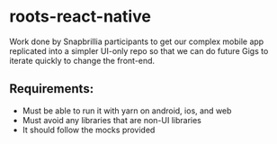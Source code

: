 # roots-react-native
Work done by Snapbrillia participants to get our complex mobile app replicated into a simpler UI-only repo so that we can do future Gigs to iterate quickly to change the front-end.

## Requirements:
* Must be able to run it with yarn on android, ios, and web
* Must avoid any libraries that are non-UI libraries
* It should follow the mocks provided

